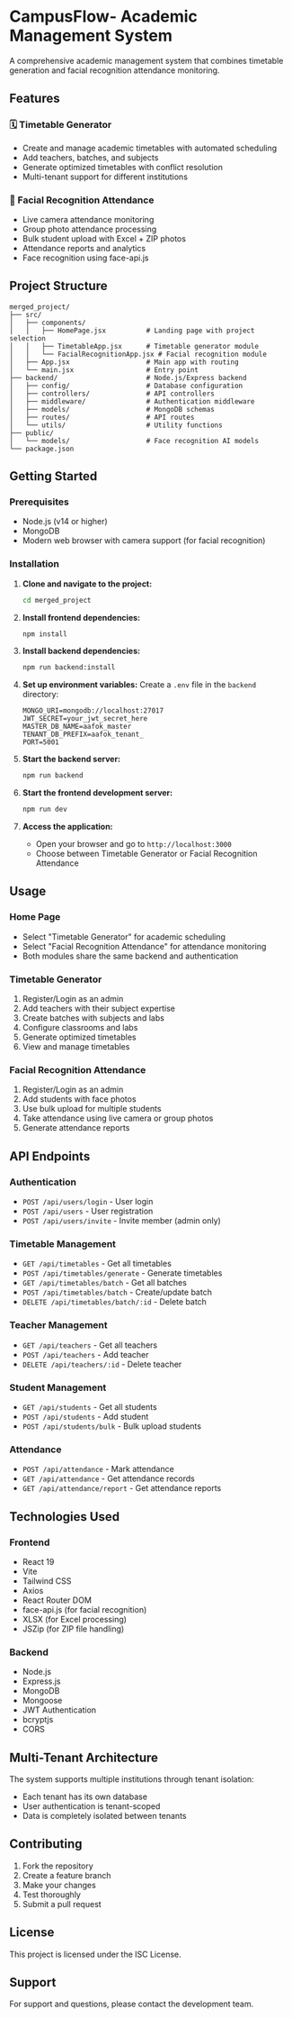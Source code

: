 # CampusFlow- Academic Management System

A comprehensive academic management system that combines timetable generation and facial recognition attendance monitoring.

## Features

### 🗓️ Timetable Generator
- Create and manage academic timetables with automated scheduling
- Add teachers, batches, and subjects
- Generate optimized timetables with conflict resolution
- Multi-tenant support for different institutions

### 👥 Facial Recognition Attendance
- Live camera attendance monitoring
- Group photo attendance processing
- Bulk student upload with Excel + ZIP photos
- Attendance reports and analytics
- Face recognition using face-api.js

## Project Structure

```
merged_project/
├── src/
│   ├── components/
│   │   ├── HomePage.jsx          # Landing page with project selection
│   │   ├── TimetableApp.jsx      # Timetable generator module
│   │   └── FacialRecognitionApp.jsx # Facial recognition module
│   ├── App.jsx                   # Main app with routing
│   └── main.jsx                  # Entry point
├── backend/                      # Node.js/Express backend
│   ├── config/                   # Database configuration
│   ├── controllers/              # API controllers
│   ├── middleware/               # Authentication middleware
│   ├── models/                   # MongoDB schemas
│   ├── routes/                   # API routes
│   └── utils/                    # Utility functions
├── public/
│   └── models/                   # Face recognition AI models
└── package.json
```

## Getting Started

### Prerequisites
- Node.js (v14 or higher)
- MongoDB
- Modern web browser with camera support (for facial recognition)

### Installation

1. **Clone and navigate to the project:**
   ```bash
   cd merged_project
   ```

2. **Install frontend dependencies:**
   ```bash
   npm install
   ```

3. **Install backend dependencies:**
   ```bash
   npm run backend:install
   ```

4. **Set up environment variables:**
   Create a `.env` file in the `backend` directory:
   ```env
   MONGO_URI=mongodb://localhost:27017
   JWT_SECRET=your_jwt_secret_here
   MASTER_DB_NAME=aafok_master
   TENANT_DB_PREFIX=aafok_tenant_
   PORT=5001
   ```

5. **Start the backend server:**
   ```bash
   npm run backend
   ```

6. **Start the frontend development server:**
   ```bash
   npm run dev
   ```

7. **Access the application:**
   - Open your browser and go to `http://localhost:3000`
   - Choose between Timetable Generator or Facial Recognition Attendance

## Usage

### Home Page
- Select "Timetable Generator" for academic scheduling
- Select "Facial Recognition Attendance" for attendance monitoring
- Both modules share the same backend and authentication

### Timetable Generator
1. Register/Login as an admin
2. Add teachers with their subject expertise
3. Create batches with subjects and labs
4. Configure classrooms and labs
5. Generate optimized timetables
6. View and manage timetables

### Facial Recognition Attendance
1. Register/Login as an admin
2. Add students with face photos
3. Use bulk upload for multiple students
4. Take attendance using live camera or group photos
5. Generate attendance reports

## API Endpoints

### Authentication
- `POST /api/users/login` - User login
- `POST /api/users` - User registration
- `POST /api/users/invite` - Invite member (admin only)

### Timetable Management
- `GET /api/timetables` - Get all timetables
- `POST /api/timetables/generate` - Generate timetables
- `GET /api/timetables/batch` - Get all batches
- `POST /api/timetables/batch` - Create/update batch
- `DELETE /api/timetables/batch/:id` - Delete batch

### Teacher Management
- `GET /api/teachers` - Get all teachers
- `POST /api/teachers` - Add teacher
- `DELETE /api/teachers/:id` - Delete teacher

### Student Management
- `GET /api/students` - Get all students
- `POST /api/students` - Add student
- `POST /api/students/bulk` - Bulk upload students

### Attendance
- `POST /api/attendance` - Mark attendance
- `GET /api/attendance` - Get attendance records
- `GET /api/attendance/report` - Get attendance reports

## Technologies Used

### Frontend
- React 19
- Vite
- Tailwind CSS
- Axios
- React Router DOM
- face-api.js (for facial recognition)
- XLSX (for Excel processing)
- JSZip (for ZIP file handling)

### Backend
- Node.js
- Express.js
- MongoDB
- Mongoose
- JWT Authentication
- bcryptjs
- CORS


## Multi-Tenant Architecture

The system supports multiple institutions through tenant isolation:
- Each tenant has its own database
- User authentication is tenant-scoped
- Data is completely isolated between tenants

## Contributing

1. Fork the repository
2. Create a feature branch
3. Make your changes
4. Test thoroughly
5. Submit a pull request

## License

This project is licensed under the ISC License.

## Support

For support and questions, please contact the development team.
